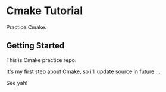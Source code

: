 # Cmake Tutorial

Practice Cmake.

## Getting Started 

This is Cmake practice repo.

It's my first step about Cmake, so i'll update source in future.... 

See yah!  
